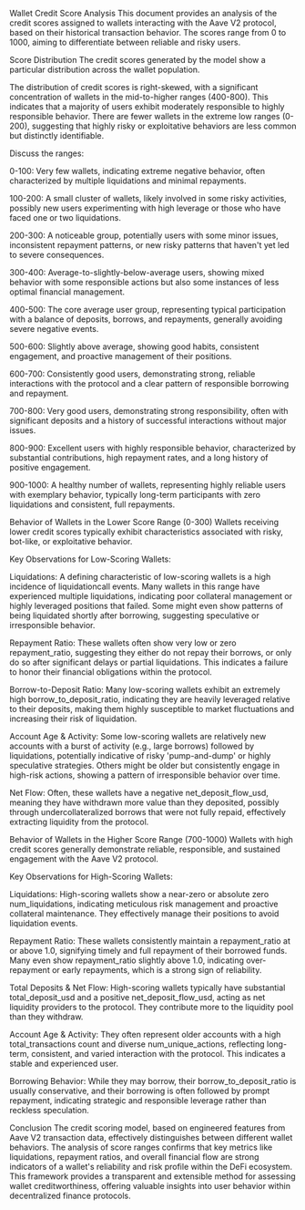 Wallet Credit Score Analysis
This document provides an analysis of the credit scores assigned to wallets interacting with the Aave V2 protocol, based on their historical transaction behavior. The scores range from 0 to 1000, aiming to differentiate between reliable and risky users.

Score Distribution
The credit scores generated by the model show a particular distribution across the wallet population.

The distribution of credit scores is right-skewed, with a significant concentration of wallets in the mid-to-higher ranges (400-800). This indicates that a majority of users exhibit moderately responsible to highly responsible behavior. There are fewer wallets in the extreme low ranges (0-200), suggesting that highly risky or exploitative behaviors are less common but distinctly identifiable.

Discuss the ranges:

0-100: Very few wallets, indicating extreme negative behavior, often characterized by multiple liquidations and minimal repayments.

100-200: A small cluster of wallets, likely involved in some risky activities, possibly new users experimenting with high leverage or those who have faced one or two liquidations.

200-300: A noticeable group, potentially users with some minor issues, inconsistent repayment patterns, or new risky patterns that haven't yet led to severe consequences.

300-400: Average-to-slightly-below-average users, showing mixed behavior with some responsible actions but also some instances of less optimal financial management.

400-500: The core average user group, representing typical participation with a balance of deposits, borrows, and repayments, generally avoiding severe negative events.

500-600: Slightly above average, showing good habits, consistent engagement, and proactive management of their positions.

600-700: Consistently good users, demonstrating strong, reliable interactions with the protocol and a clear pattern of responsible borrowing and repayment.

700-800: Very good users, demonstrating strong responsibility, often with significant deposits and a history of successful interactions without major issues.

800-900: Excellent users with highly responsible behavior, characterized by substantial contributions, high repayment rates, and a long history of positive engagement.

900-1000: A healthy number of wallets, representing highly reliable users with exemplary behavior, typically long-term participants with zero liquidations and consistent, full repayments.

Behavior of Wallets in the Lower Score Range (0-300)
Wallets receiving lower credit scores typically exhibit characteristics associated with risky, bot-like, or exploitative behavior.

Key Observations for Low-Scoring Wallets:

Liquidations: A defining characteristic of low-scoring wallets is a high incidence of liquidationcall events. Many wallets in this range have experienced multiple liquidations, indicating poor collateral management or highly leveraged positions that failed. Some might even show patterns of being liquidated shortly after borrowing, suggesting speculative or irresponsible behavior.

Repayment Ratio: These wallets often show very low or zero repayment_ratio, suggesting they either do not repay their borrows, or only do so after significant delays or partial liquidations. This indicates a failure to honor their financial obligations within the protocol.

Borrow-to-Deposit Ratio: Many low-scoring wallets exhibit an extremely high borrow_to_deposit_ratio, indicating they are heavily leveraged relative to their deposits, making them highly susceptible to market fluctuations and increasing their risk of liquidation.

Account Age & Activity: Some low-scoring wallets are relatively new accounts with a burst of activity (e.g., large borrows) followed by liquidations, potentially indicative of risky 'pump-and-dump' or highly speculative strategies. Others might be older but consistently engage in high-risk actions, showing a pattern of irresponsible behavior over time.

Net Flow: Often, these wallets have a negative net_deposit_flow_usd, meaning they have withdrawn more value than they deposited, possibly through undercollateralized borrows that were not fully repaid, effectively extracting liquidity from the protocol.

Behavior of Wallets in the Higher Score Range (700-1000)
Wallets with high credit scores generally demonstrate reliable, responsible, and sustained engagement with the Aave V2 protocol.

Key Observations for High-Scoring Wallets:

Liquidations: High-scoring wallets show a near-zero or absolute zero num_liquidations, indicating meticulous risk management and proactive collateral maintenance. They effectively manage their positions to avoid liquidation events.

Repayment Ratio: These wallets consistently maintain a repayment_ratio at or above 1.0, signifying timely and full repayment of their borrowed funds. Many even show repayment_ratio slightly above 1.0, indicating over-repayment or early repayments, which is a strong sign of reliability.

Total Deposits & Net Flow: High-scoring wallets typically have substantial total_deposit_usd and a positive net_deposit_flow_usd, acting as net liquidity providers to the protocol. They contribute more to the liquidity pool than they withdraw.

Account Age & Activity: They often represent older accounts with a high total_transactions count and diverse num_unique_actions, reflecting long-term, consistent, and varied interaction with the protocol. This indicates a stable and experienced user.

Borrowing Behavior: While they may borrow, their borrow_to_deposit_ratio is usually conservative, and their borrowing is often followed by prompt repayment, indicating strategic and responsible leverage rather than reckless speculation.

Conclusion
The credit scoring model, based on engineered features from Aave V2 transaction data, effectively distinguishes between different wallet behaviors. The analysis of score ranges confirms that key metrics like liquidations, repayment ratios, and overall financial flow are strong indicators of a wallet's reliability and risk profile within the DeFi ecosystem. This framework provides a transparent and extensible method for assessing wallet creditworthiness, offering valuable insights into user behavior within decentralized finance protocols.
